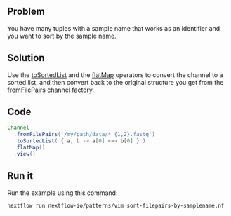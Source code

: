 ## Problem 

You have many tuples with a sample name that works as an identifier and you want to sort by the sample name.

## Solution

Use the [toSortedList](https://www.nextflow.io/docs/latest/operator.html#tosortedlist) and the [flatMap](https://www.nextflow.io/docs/latest/operator.html#flatmap) operators to convert the channel to a sorted list, and then convert back to the original structure you get from the [fromFilePairs](https://www.nextflow.io/docs/latest/channel.html?highlight=fromfilepairs#fromfilepairs) channel factory.

## Code

```groovy
Channel
  .fromFilePairs('/my/path/data/*_{1,2}.fastq')
  .toSortedList( { a, b -> a[0] <=> b[0] } )
  .flatMap()
  .view()
```

## Run it

Run the example using this command:

```bash
nextflow run nextflow-io/patterns/vim sort-filepairs-by-samplename.nf
```
